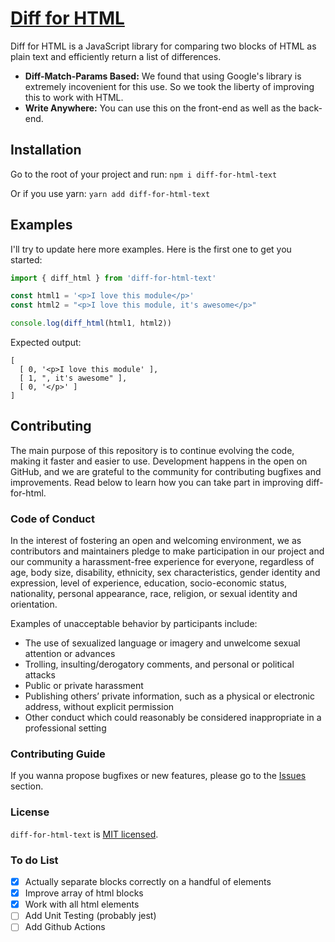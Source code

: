 # [Diff for HTML](#)

Diff for HTML is a JavaScript library for comparing two blocks of HTML as plain text and efficiently return a list of differences.

- **Diff-Match-Params Based:** We found that using Google's library is extremely incovenient for this use. So we took the liberty of improving this to work with HTML.
- **Write Anywhere:** You can use this on the front-end as well as the back-end.

## Installation

Go to the root of your project and run:
`npm i diff-for-html-text`

Or if you use yarn:
`yarn add diff-for-html-text`

## Examples

I'll try to update here more examples. Here is the first one to get you started:

```javascript
import { diff_html } from 'diff-for-html-text'

const html1 = '<p>I love this module</p>'
const html2 = "<p>I love this module, it's awesome</p>"

console.log(diff_html(html1, html2))
```

Expected output:

```
[
  [ 0, '<p>I love this module' ],
  [ 1, ", it's awesome" ],
  [ 0, '</p>' ]
]
```

## Contributing

The main purpose of this repository is to continue evolving the code, making it faster and easier to use. Development happens in the open on GitHub, and we are grateful to the community for contributing bugfixes and improvements. Read below to learn how you can take part in improving diff-for-html.

### Code of Conduct

In the interest of fostering an open and welcoming environment, we as contributors and maintainers pledge to make participation in our project and our community a harassment-free experience for everyone, regardless of age, body size, disability, ethnicity, sex characteristics, gender identity and expression, level of experience, education, socio-economic status, nationality, personal appearance, race, religion, or sexual identity and orientation.

Examples of unacceptable behavior by participants include:

<ul>
  <li>The use of sexualized language or imagery and unwelcome sexual attention or advances</li>
  <li>Trolling, insulting/derogatory comments, and personal or political attacks</li>
  <li>Public or private harassment</li>
  <li>Publishing others’ private information, such as a physical or electronic address, without explicit permission</li>
  <li>Other conduct which could reasonably be considered inappropriate in a professional setting</li>
</ul>

### Contributing Guide

If you wanna propose bugfixes or new features, please go to the [Issues](https://github.com/pitis/diff-for-html-text/issues) section.

### License

`diff-for-html-text` is [MIT licensed](./LICENSE).

### To do List

- [x] Actually separate blocks correctly on a handful of elements
- [x] Improve array of html blocks
- [x] Work with all html elements
- [ ] Add Unit Testing (probably jest)
- [ ] Add Github Actions

